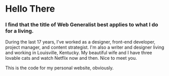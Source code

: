 # Hello There

### I find that the title of Web Generalist best applies to what I do for a living.

During the last 17 years, I’ve worked as a designer, front-end developer, project manager, and content strategist. I'm also a writer and designer living and working in Louisville, Kentucky. My beautiful wife and I have three lovable cats and watch Netflix now and then. Nice to meet you.

This is the code for my personal website, obviously.